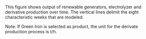 This figure shows output of renewable generators, electrolyzer and derivative production over time. The vertical lines delimit the eight characteristic weeks that are modeled.

Note: If Green Iron is selected as product, the unit for the derivate production process is t/h.
